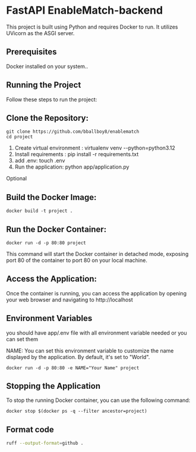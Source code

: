 # FastAPI EnableMatch-backend

This project is built using Python and requires Docker to run. It utilizes UVicorn as the ASGI server.

## Prerequisites

Docker installed on your system..

## Running the Project

Follow these steps to run the project:

## Clone the Repository:

```
git clone https://github.com/bballboy8/enablematch
cd project
```

1. Create virtual environment : virtualenv venv --python=python3.12
2. Install requirements : pip install -r requirements.txt
3. add .env: touch .env
4. Run the application: python app/application.py


Optional

## Build the Docker Image:

```
docker build -t project .
```

## Run the Docker Container:

```
docker run -d -p 80:80 project
```

This command will start the Docker container in detached mode, exposing port 80 of the container to port 80 on your local machine.

## Access the Application:

Once the container is running, you can access the application by opening your web browser and navigating to http://localhost

## Environment Variables

you should have app/.env file with all environment variable needed or you can set them

NAME: You can set this environment variable to customize the name displayed by the application. By default, it's set to "World".

```
docker run -d -p 80:80 -e NAME="Your Name" project
```

## Stopping the Application

To stop the running Docker container, you can use the following command:

```
docker stop $(docker ps -q --filter ancestor=project)
```

## Format code
```bash
ruff --output-format=github .  
```
